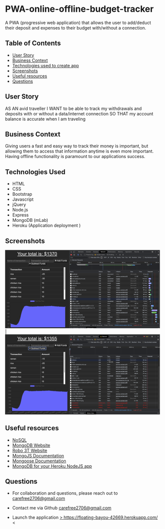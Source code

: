 # PWA-online-offline-budget-tracker
A PWA (progressive web application) that allows the user to add/deduct their deposit and expenses to their budget with/without a connection. 





## Table of Contents

* [User Story](#User-Story)
* [Business Context](#Business-Context)
* [Technologies used to create app](#technologies-used)
* [Screenshots](#screenshots)
* [Useful resources](#Useful-resources)
* [Questions](#questions)


## User Story
AS AN avid traveller I WANT to be able to track my withdrawals and deposits with or without a data/internet connection SO THAT my account balance is accurate when I am traveling

## Business Context

Giving users a fast and easy way to track their money is important, but allowing them to access that information anytime is even more important. Having offline functionality is paramount to our applications success.

## Technologies Used

* HTML
* CSS
* Bootstrap 
* Javascript
* jQuery 
* Node.js 
* Express 
* MongoDB (mLab)
* Heroku (Application deployment )

## Screenshots

![online](public/assets/PWA-online.png)|![offline](public/assets/PWA-offline.png)

## Useful resources
* [NoSQL](https://en.wikipedia.org/wiki/NoSQL)
* [MongoDB Website](https://www.mongodb.com/)
* [Robo 3T Website](https://robomongo.org/download)
* [MongoJS Documentation](https://www.npmjs.com/package/mongojs)
* [Mongoose Documentation](http://mongoosejs.com/docs/guide.html)
* [MongoDB for your Heroku NodeJS app](https://www.youtube.com/watch?v=GDqtv1eGGpA)



## Questions
* For collaboration and questions, please reach out to carefree2706@gmail.com

* Contact me via Github [carefree2706@gmail.com](http://github.com/carefree2706@gmail.com)



- Launch the application <a href="https://floating-bayou-42669.herokuapp.com/" target="_blank"> > https://floating-bayou-42669.herokuapp.com/  < </a>
